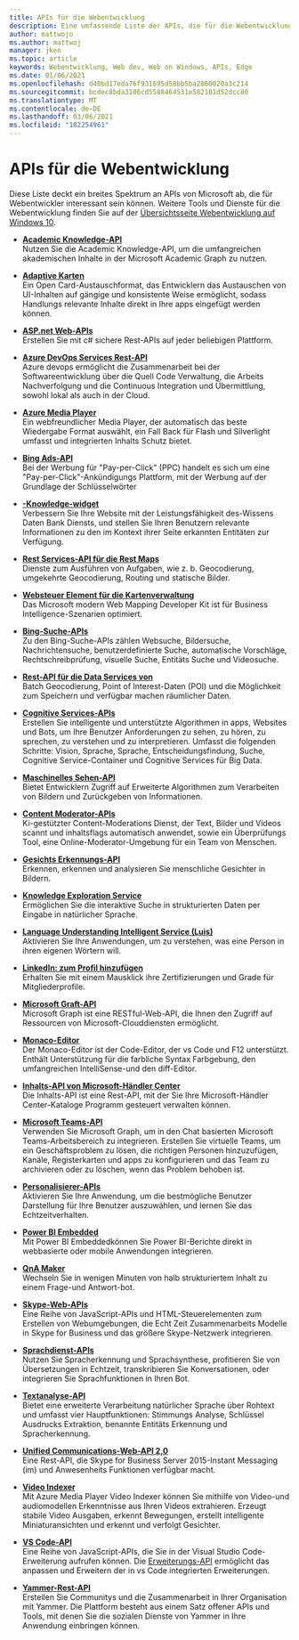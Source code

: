 ```yaml
---
title: APIs für die Webentwicklung
description: Eine umfassende Liste der APIs, die für die Webentwicklung von Microsoft-Produkten verwendet werden können.
author: mattwojo
ms.author: mattwoj
manager: jken
ms.topic: article
keywords: Webentwicklung, Web dev, Web on Windows, APIs, Edge
ms.date: 01/06/2021
ms.openlocfilehash: d40bd17eda76f931695d58bb5ba2860020a3c214
ms.sourcegitcommit: bcdec8bda3106cd5588464531e582101d52dcc80
ms.translationtype: MT
ms.contentlocale: de-DE
ms.lasthandoff: 03/06/2021
ms.locfileid: "102254961"
---
```

# <a name="apis-for-web-development"></a>APIs für die Webentwicklung

Diese Liste deckt ein breites Spektrum an APIs von Microsoft ab, die für Webentwickler interessant sein können. Weitere Tools und Dienste für die Webentwicklung finden Sie auf der [Übersichtsseite Webentwicklung auf Windows 10](/overview.md).

- **[Academic Knowledge-API](https://azure.microsoft.com/services/cognitive-services/academic-knowledge/)**<br>
Nutzen Sie die Academic Knowledge-API, um die umfangreichen akademischen Inhalte in der Microsoft Academic Graph zu nutzen.

- **[Adaptive Karten](https://adaptivecards.io/)**<br>
Ein Open Card-Austauschformat, das Entwicklern das Austauschen von UI-Inhalten auf gängige und konsistente Weise ermöglicht, sodass Handlungs relevante Inhalte direkt in Ihre apps eingefügt werden können.

- **[ASP.net Web-APIs](https://dotnet.microsoft.com/apps/aspnet/apis)**<br>
Erstellen Sie mit c# sichere Rest-APIs auf jeder beliebigen Plattform.

- **[Azure DevOps Services Rest-API](/rest/api/azure/devops/)**<br>
Azure devops ermöglicht die Zusammenarbeit bei der Softwareentwicklung über die Quell Code Verwaltung, die Arbeits Nachverfolgung und die Continuous Integration und Übermittlung, sowohl lokal als auch in der Cloud.

- **[Azure Media Player](https://azure.microsoft.com/services/media-services/media-player/)**<br>
Ein webfreundlicher Media Player, der automatisch das beste Wiedergabe Format auswählt, ein Fall Back für Flash und Silverlight umfasst und integrierten Inhalts Schutz bietet.

- **[Bing Ads-API](/advertising/guides/)**<br>
Bei der Werbung für "Pay-per-Click" (PPC) handelt es sich um eine "Pay-per-Click"-Ankündigungs Plattform, mit der Werbung auf der Grundlage der Schlüsselwörter

- **[-Knowledge-widget](https://www.bing.com/widget/knowledge)**<br>
Verbessern Sie Ihre Website mit der Leistungsfähigkeit des-Wissens Daten Bank Diensts, und stellen Sie Ihren Benutzern relevante Informationen zu den im Kontext ihrer Seite erkannten Entitäten zur Verfügung.

- **[Rest Services-API für die Rest Maps](/bingmaps/rest-services/index.md)**<br>
Dienste zum Ausführen von Aufgaben, wie z. b. Geocodierung, umgekehrte Geocodierung, Routing und statische Bilder.

- **[Websteuer Element für die Kartenverwaltung](https://www.bing.com/api/maps/sdkrelease/mapcontrol/isdk#overview)**<br>
Das Microsoft modern Web Mapping Developer Kit ist für Business Intelligence-Szenarien optimiert.

- **[Bing-Suche-APIs](https://www.microsoft.com/bing/apis)**<br>
Zu den Bing-Suche-APIs zählen Websuche, Bildersuche, Nachrichtensuche, benutzerdefinierte Suche, automatische Vorschläge, Rechtschreibprüfung, visuelle Suche, Entitäts Suche und Videosuche.

- **[Rest-API für die Data Services von](/bingmaps/spatial-data-services/)**<br>
Batch Geocodierung, Point of Interest-Daten (POI) und die Möglichkeit zum Speichern und verfügbar machen räumlicher Daten.

- **[Cognitive Services-APIs](/azure/cognitive-services/)**<br>
Erstellen Sie intelligente und unterstützte Algorithmen in apps, Websites und Bots, um Ihre Benutzer Anforderungen zu sehen, zu hören, zu sprechen, zu verstehen und zu interpretieren. Umfasst die folgenden Schritte: Vision, Sprache, Sprache, Entscheidungsfindung, Suche, Cognitive Service-Container und Cognitive Services für Big Data.

- **[Maschinelles Sehen-API](/azure/cognitive-services/computer-vision/)**<br>
Bietet Entwicklern Zugriff auf Erweiterte Algorithmen zum Verarbeiten von Bildern und Zurückgeben von Informationen.

- **[Content Moderator-APIs](/azure/cognitive-services/content-moderator/overview.md)**<br>
Ki-gestützter Content-Moderations Dienst, der Text, Bilder und Videos scannt und inhaltsflags automatisch anwendet, sowie ein Überprüfungs Tool, eine Online-Moderator-Umgebung für ein Team von Menschen.

- **[Gesichts Erkennungs-API](/azure/cognitive-services/face/)**<br>
Erkennen, erkennen und analysieren Sie menschliche Gesichter in Bildern.

- **[Knowledge Exploration Service](https://github.com/microsoft/cognitive-research-technologies-docs/blob/master/knowledge-exploration-service/GettingStarted.md)**<br>
Ermöglichen Sie die interaktive Suche in strukturierten Daten per Eingabe in natürlicher Sprache.

- **[Language Understanding Intelligent Service (Luis)](/azure/cognitive-services/luis/)**<br>
Aktivieren Sie Ihre Anwendungen, um zu verstehen, was eine Person in ihren eigenen Wörtern will.

- **[LinkedIn: zum Profil hinzufügen](https://addtoprofile.linkedin.com/)**<br>
Erhalten Sie mit einem Mausklick ihre Zertifizierungen und Grade für Mitgliederprofile.

- **[Microsoft Graft-API](/graph/use-the-api)**<br>
Microsoft Graph ist eine RESTful-Web-API, die Ihnen den Zugriff auf Ressourcen von Microsoft-Clouddiensten ermöglicht.

- **[Monaco-Editor](https://microsoft.github.io/monaco-editor/)**<br>
Der Monaco-Editor ist der Code-Editor, der vs Code und F12 unterstützt. Enthält Unterstützung für die farbliche Syntax Farbgebung, den umfangreichen IntelliSense-und den diff-Editor.

- **[Inhalts-API von Microsoft-Händler Center](/advertising/shopping-content/)**<br>
Die Inhalts-API ist eine Rest-API, mit der Sie Ihre Microsoft-Händler Center-Kataloge Programm gesteuert verwalten können.

- **[Microsoft Teams-API](/graph/teams-concept-overview)**<br>
Verwenden Sie Microsoft Graph, um in den Chat basierten Microsoft Teams-Arbeitsbereich zu integrieren. Erstellen Sie virtuelle Teams, um ein Geschäftsproblem zu lösen, die richtigen Personen hinzuzufügen, Kanäle, Registerkarten und apps zu konfigurieren und das Team zu archivieren oder zu löschen, wenn das Problem behoben ist.

- **[Personalisierer-APIs](/azure/cognitive-services/personalizer/)**<br>
Aktivieren Sie Ihre Anwendung, um die bestmögliche Benutzer Darstellung für Ihre Benutzer auszuwählen, und lernen Sie das Echtzeitverhalten.

- **[Power BI Embedded](https://azure.microsoft.com/en-us/services/power-bi-embedded/)**<br>
Mit Power BI Embeddedkönnen Sie Power BI-Berichte direkt in webbasierte oder mobile Anwendungen integrieren.

- **[QnA Maker](/azure/cognitive-services/QnAMaker/)**<br>
Wechseln Sie in wenigen Minuten von halb strukturiertem Inhalt zu einem Frage-und Antwort-bot.

- **[Skype-Web-APIs](/skype-sdk/websdk/docs/skypewebsdk)**<br>
Eine Reihe von JavaScript-APIs und HTML-Steuerelementen zum Erstellen von Webumgebungen, die Echt Zeit Zusammenarbeits Modelle in Skype for Business und das größere Skype-Netzwerk integrieren.

- **[Sprachdienst-APIs](/azure/cognitive-services/speech-service/)**<br>
Nutzen Sie Spracherkennung und Sprachsynthese, profitieren Sie von Übersetzungen in Echtzeit, transkribieren Sie Konversationen, oder integrieren Sie Sprachfunktionen in Ihren Bot.

- **[Textanalyse-API](/azure/cognitive-services/text-analytics/)**<br>
Bietet eine erweiterte Verarbeitung natürlicher Sprache über Rohtext und umfasst vier Hauptfunktionen: Stimmungs Analyse, Schlüssel Ausdrucks Extraktion, benannte Entitäts Erkennung und Spracherkennung.

- **[Unified Communications-Web-API 2,0](/skype-sdk/ucwa/unifiedcommunicationswebapi2_0)**<br>
    Eine Rest-API, die Skype for Business Server 2015-Instant Messaging (im) und Anwesenheits Funktionen verfügbar macht.

- **[Video Indexer](/azure/media-services/video-indexer/)**<br>
Mit Azure Media Player Video Indexer können Sie mithilfe von Video-und audiomodellen Erkenntnisse aus Ihren Videos extrahieren. Erzeugt stabile Video Ausgaben, erkennt Bewegungen, erstellt intelligente Miniaturansichten und erkennt und verfolgt Gesichter.

- **[VS Code-API](https://code.visualstudio.com/api/references/vscode-api)**<br>
Eine Reihe von JavaScript-APIs, die Sie in der Visual Studio Code-Erweiterung aufrufen können. Die [Erweiterungs-API](https://code.visualstudio.com/api) ermöglicht das anpassen und Erweitern der in vs Code integrierten Erweiterungen.

- **[Yammer-Rest-API](https://developer.yammer.com/docs/getting-started)**<br>
Erstellen Sie Communitys und die Zusammenarbeit in Ihrer Organisation mit Yammer. Die Plattform besteht aus einem Satz offener APIs und Tools, mit denen Sie die sozialen Dienste von Yammer in Ihre Anwendung einbringen können.

